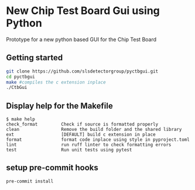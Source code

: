# New Chip Test Board Gui using Python
Prototype for a new python based GUI for the Chip Test Board


## Getting started

```bash 
git clone https://github.com/slsdetectorgroup/pyctbgui.git
cd pyctbgui
make #compiles the c extension inplace
./CtbGui
```


## Display help for the Makefile

```
$ make help
check_format         Check if source is formatted properly
clean                Remove the build folder and the shared library
ext                  [DEFAULT] build c extension in place
format               format code inplace using style in pyproject.toml
lint                 run ruff linter to check formatting errors
test                 Run unit tests using pytest
```


## setup pre-commit hooks
```
pre-commit install
```
